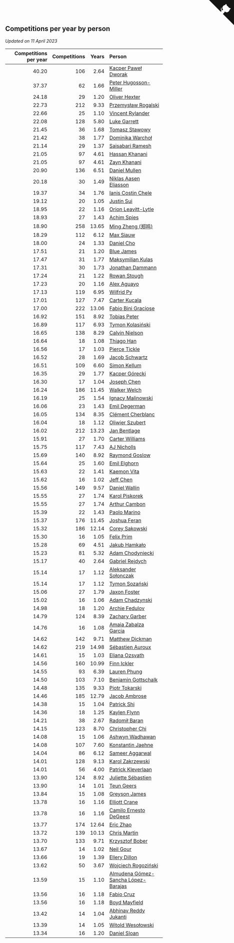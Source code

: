 ## Competitions per year by person

*Updated on 11 April 2023*

| Competitions per year | Competitions | Years | Person |
| ---: | ---: | ---: | :--- |
| 40.20 | 106 | 2.64 | [Kacper Paweł Dworak](https://www.worldcubeassociation.org/persons/2020DWOR01) |
| 37.37 | 62 | 1.66 | [Peter Hugosson-Miller](https://www.worldcubeassociation.org/persons/2021HUGO01) |
| 24.18 | 29 | 1.20 | [Oliver Hexter](https://www.worldcubeassociation.org/persons/2022HEXT01) |
| 22.73 | 212 | 9.33 | [Przemysław Rogalski](https://www.worldcubeassociation.org/persons/2013ROGA02) |
| 22.66 | 25 | 1.10 | [Vincent Rylander](https://www.worldcubeassociation.org/persons/2022RYLA01) |
| 22.08 | 128 | 5.80 | [Luke Garrett](https://www.worldcubeassociation.org/persons/2017GARR05) |
| 21.45 | 36 | 1.68 | [Tomasz Stawowy](https://www.worldcubeassociation.org/persons/2021STAW01) |
| 21.42 | 38 | 1.77 | [Dominika Warchoł](https://www.worldcubeassociation.org/persons/2021WARC01) |
| 21.14 | 29 | 1.37 | [Saisabari Ramesh](https://www.worldcubeassociation.org/persons/2021RAME01) |
| 21.05 | 97 | 4.61 | [Hassan Khanani](https://www.worldcubeassociation.org/persons/2018KHAN26) |
| 21.05 | 97 | 4.61 | [Zayn Khanani](https://www.worldcubeassociation.org/persons/2018KHAN28) |
| 20.90 | 136 | 6.51 | [Daniel Mullen](https://www.worldcubeassociation.org/persons/2016MULL04) |
| 20.18 | 30 | 1.49 | [Niklas Aasen Eliasson](https://www.worldcubeassociation.org/persons/2021ELIA01) |
| 19.37 | 34 | 1.76 | [Ianis Costin Chele](https://www.worldcubeassociation.org/persons/2021CHEL01) |
| 19.12 | 20 | 1.05 | [Justin Sui](https://www.worldcubeassociation.org/persons/2022SUIJ01) |
| 18.95 | 22 | 1.16 | [Orion Leavitt-Lytle](https://www.worldcubeassociation.org/persons/2022LEAV01) |
| 18.93 | 27 | 1.43 | [Achim Spies](https://www.worldcubeassociation.org/persons/2021SPIE01) |
| 18.90 | 258 | 13.65 | [Ming Zheng (郑鸣)](https://www.worldcubeassociation.org/persons/2009ZHEN11) |
| 18.29 | 112 | 6.12 | [Max Siauw](https://www.worldcubeassociation.org/persons/2017SIAU02) |
| 18.00 | 24 | 1.33 | [Daniel Cho](https://www.worldcubeassociation.org/persons/2021CHOD01) |
| 17.51 | 21 | 1.20 | [Blue James](https://www.worldcubeassociation.org/persons/2022JAME01) |
| 17.47 | 31 | 1.77 | [Maksymilian Kulas](https://www.worldcubeassociation.org/persons/2021KULA02) |
| 17.31 | 30 | 1.73 | [Jonathan Dammann](https://www.worldcubeassociation.org/persons/2021DAMM01) |
| 17.24 | 21 | 1.22 | [Rowan Stough](https://www.worldcubeassociation.org/persons/2022STOU01) |
| 17.23 | 20 | 1.16 | [Alex Aguayo](https://www.worldcubeassociation.org/persons/2022AGUA01) |
| 17.13 | 119 | 6.95 | [Wilfrid Py](https://www.worldcubeassociation.org/persons/2016PYWI01) |
| 17.01 | 127 | 7.47 | [Carter Kucala](https://www.worldcubeassociation.org/persons/2015KUCA01) |
| 17.00 | 222 | 13.06 | [Fabio Bini Graciose](https://www.worldcubeassociation.org/persons/2010GRAC02) |
| 16.92 | 151 | 8.92 | [Tobias Peter](https://www.worldcubeassociation.org/persons/2014PETE03) |
| 16.89 | 117 | 6.93 | [Tymon Kolasiński](https://www.worldcubeassociation.org/persons/2016KOLA02) |
| 16.65 | 138 | 8.29 | [Calvin Nielson](https://www.worldcubeassociation.org/persons/2014NIEL03) |
| 16.64 | 18 | 1.08 | [Thiago Han](https://www.worldcubeassociation.org/persons/2022HANT01) |
| 16.56 | 17 | 1.03 | [Pierce Tickle](https://www.worldcubeassociation.org/persons/2022TICK01) |
| 16.52 | 28 | 1.69 | [Jacob Schwartz](https://www.worldcubeassociation.org/persons/2021SCHW01) |
| 16.51 | 109 | 6.60 | [Simon Kellum](https://www.worldcubeassociation.org/persons/2016KELL12) |
| 16.35 | 29 | 1.77 | [Kacper Górecki](https://www.worldcubeassociation.org/persons/2021GORE01) |
| 16.30 | 17 | 1.04 | [Joseph Chen](https://www.worldcubeassociation.org/persons/2022CHEN16) |
| 16.24 | 186 | 11.45 | [Walker Welch](https://www.worldcubeassociation.org/persons/2011WELC01) |
| 16.19 | 25 | 1.54 | [Ignacy Malinowski](https://www.worldcubeassociation.org/persons/2021MALI02) |
| 16.06 | 23 | 1.43 | [Emil Degerman](https://www.worldcubeassociation.org/persons/2021DEGE01) |
| 16.05 | 134 | 8.35 | [Clément Cherblanc](https://www.worldcubeassociation.org/persons/2014CHER05) |
| 16.04 | 18 | 1.12 | [Oliwier Szubert](https://www.worldcubeassociation.org/persons/2022SZUB01) |
| 16.02 | 212 | 13.23 | [Jan Bentlage](https://www.worldcubeassociation.org/persons/2010BENT01) |
| 15.91 | 27 | 1.70 | [Carter Williams](https://www.worldcubeassociation.org/persons/2021WILL06) |
| 15.75 | 117 | 7.43 | [AJ Nicholls](https://www.worldcubeassociation.org/persons/2015NICH04) |
| 15.69 | 140 | 8.92 | [Raymond Goslow](https://www.worldcubeassociation.org/persons/2014GOSL01) |
| 15.64 | 25 | 1.60 | [Emil Elghorn](https://www.worldcubeassociation.org/persons/2021ELGH01) |
| 15.63 | 22 | 1.41 | [Kaemon Vita](https://www.worldcubeassociation.org/persons/2021VITA01) |
| 15.62 | 16 | 1.02 | [Jeff Chen](https://www.worldcubeassociation.org/persons/2022CHEN19) |
| 15.56 | 149 | 9.57 | [Daniel Wallin](https://www.worldcubeassociation.org/persons/2013WALL03) |
| 15.55 | 27 | 1.74 | [Karol Piskorek](https://www.worldcubeassociation.org/persons/2021PISK01) |
| 15.55 | 27 | 1.74 | [Arthur Cambon](https://www.worldcubeassociation.org/persons/2021CAMB01) |
| 15.39 | 22 | 1.43 | [Paolo Marino](https://www.worldcubeassociation.org/persons/2021MARI04) |
| 15.37 | 176 | 11.45 | [Joshua Feran](https://www.worldcubeassociation.org/persons/2011FERA01) |
| 15.32 | 186 | 12.14 | [Corey Sakowski](https://www.worldcubeassociation.org/persons/2011SAKO01) |
| 15.30 | 16 | 1.05 | [Felix Prim](https://www.worldcubeassociation.org/persons/2022PRIM01) |
| 15.28 | 69 | 4.51 | [Jakub Hamkało](https://www.worldcubeassociation.org/persons/2018HAMK01) |
| 15.23 | 81 | 5.32 | [Adam Chodyniecki](https://www.worldcubeassociation.org/persons/2017CHOD02) |
| 15.17 | 40 | 2.64 | [Gabriel Rejdych](https://www.worldcubeassociation.org/persons/2020REJD01) |
| 15.14 | 17 | 1.12 | [Aleksander Sołonczak](https://www.worldcubeassociation.org/persons/2022SOLO01) |
| 15.14 | 17 | 1.12 | [Tymon Sozański](https://www.worldcubeassociation.org/persons/2022SOZA01) |
| 15.06 | 27 | 1.79 | [Jaxon Foster](https://www.worldcubeassociation.org/persons/2021FOST01) |
| 15.02 | 16 | 1.06 | [Adam Chadzynski](https://www.worldcubeassociation.org/persons/2022CHAD02) |
| 14.98 | 18 | 1.20 | [Archie Fedulov](https://www.worldcubeassociation.org/persons/2022FEDU01) |
| 14.79 | 124 | 8.39 | [Zachary Garber](https://www.worldcubeassociation.org/persons/2014GARB01) |
| 14.76 | 16 | 1.08 | [Amaia Zabalza Garcia](https://www.worldcubeassociation.org/persons/2022GARC03) |
| 14.62 | 142 | 9.71 | [Matthew Dickman](https://www.worldcubeassociation.org/persons/2013DICK01) |
| 14.62 | 219 | 14.98 | [Sébastien Auroux](https://www.worldcubeassociation.org/persons/2008AURO01) |
| 14.61 | 15 | 1.03 | [Eliana Ozsvath](https://www.worldcubeassociation.org/persons/2022OZSV01) |
| 14.56 | 160 | 10.99 | [Finn Ickler](https://www.worldcubeassociation.org/persons/2012ICKL01) |
| 14.55 | 93 | 6.39 | [Lauren Phung](https://www.worldcubeassociation.org/persons/2016PHUN02) |
| 14.50 | 103 | 7.10 | [Benjamin Gottschalk](https://www.worldcubeassociation.org/persons/2016GOTT01) |
| 14.48 | 135 | 9.33 | [Piotr Tokarski](https://www.worldcubeassociation.org/persons/2013TOKA01) |
| 14.46 | 185 | 12.79 | [Jacob Ambrose](https://www.worldcubeassociation.org/persons/2010AMBR01) |
| 14.38 | 15 | 1.04 | [Patrick Shi](https://www.worldcubeassociation.org/persons/2022SHIP01) |
| 14.36 | 18 | 1.25 | [Kaylen Flynn](https://www.worldcubeassociation.org/persons/2022FLYN01) |
| 14.21 | 38 | 2.67 | [Radomił Baran](https://www.worldcubeassociation.org/persons/2020BARA02) |
| 14.15 | 123 | 8.70 | [Christopher Chi](https://www.worldcubeassociation.org/persons/2014CHIC01) |
| 14.08 | 15 | 1.06 | [Ashwyn Wadhawan](https://www.worldcubeassociation.org/persons/2022WADH02) |
| 14.08 | 107 | 7.60 | [Konstantin Jaehne](https://www.worldcubeassociation.org/persons/2015JAEH01) |
| 14.04 | 86 | 6.12 | [Sameer Aggarwal](https://www.worldcubeassociation.org/persons/2017AGGA01) |
| 14.01 | 128 | 9.13 | [Karol Zakrzewski](https://www.worldcubeassociation.org/persons/2014ZAKR01) |
| 14.01 | 56 | 4.00 | [Patrick Kleverlaan](https://www.worldcubeassociation.org/persons/2019KLEV01) |
| 13.90 | 124 | 8.92 | [Juliette Sébastien](https://www.worldcubeassociation.org/persons/2014SEBA01) |
| 13.90 | 14 | 1.01 | [Teun Geers](https://www.worldcubeassociation.org/persons/2022GEER01) |
| 13.84 | 15 | 1.08 | [Greyson James](https://www.worldcubeassociation.org/persons/2022JAME02) |
| 13.78 | 16 | 1.16 | [Elliott Crane](https://www.worldcubeassociation.org/persons/2022CRAN01) |
| 13.78 | 16 | 1.16 | [Camilo Ernesto DeGeest](https://www.worldcubeassociation.org/persons/2022DEGE01) |
| 13.77 | 174 | 12.64 | [Eric Zhao](https://www.worldcubeassociation.org/persons/2010ZHAO19) |
| 13.72 | 139 | 10.13 | [Chris Martin](https://www.worldcubeassociation.org/persons/2013MART03) |
| 13.70 | 133 | 9.71 | [Krzysztof Bober](https://www.worldcubeassociation.org/persons/2013BOBE01) |
| 13.67 | 14 | 1.02 | [Neil Gour](https://www.worldcubeassociation.org/persons/2022GOUR01) |
| 13.66 | 19 | 1.39 | [Ellery Dillon](https://www.worldcubeassociation.org/persons/2021DILL03) |
| 13.62 | 50 | 3.67 | [Wojciech Rogoziński](https://www.worldcubeassociation.org/persons/2019ROGO04) |
| 13.59 | 15 | 1.10 | [Almudena Gómez-Sancha López-Barajas](https://www.worldcubeassociation.org/persons/2022GOME03) |
| 13.56 | 16 | 1.18 | [Fabio Cruz](https://www.worldcubeassociation.org/persons/2022CRUZ01) |
| 13.56 | 16 | 1.18 | [Boyd Mayfield](https://www.worldcubeassociation.org/persons/2022MAYF01) |
| 13.42 | 14 | 1.04 | [Abhinav Reddy Jukanti](https://www.worldcubeassociation.org/persons/2022JUKA01) |
| 13.39 | 14 | 1.05 | [Witold Wesołowski](https://www.worldcubeassociation.org/persons/2022WESO01) |
| 13.34 | 16 | 1.20 | [Daniel Sloan](https://www.worldcubeassociation.org/persons/2022SLOA01) |


<a href="https://github.com/JustinTimeCuber/wca_statistics" class="github-corner" aria-label="View source on Github"><svg width="80" height="80" viewBox="0 0 250 250" style="fill:#151513; color:#fff; position: absolute; top: 0; border: 0; right: 0;" aria-hidden="true"><path d="M0,0 L115,115 L130,115 L142,142 L250,250 L250,0 Z"></path><path d="M128.3,109.0 C113.8,99.7 119.0,89.6 119.0,89.6 C122.0,82.7 120.5,78.6 120.5,78.6 C119.2,72.0 123.4,76.3 123.4,76.3 C127.3,80.9 125.5,87.3 125.5,87.3 C122.9,97.6 130.6,101.9 134.4,103.2" fill="currentColor" style="transform-origin: 130px 106px;" class="octo-arm"></path><path d="M115.0,115.0 C114.9,115.1 118.7,116.5 119.8,115.4 L133.7,101.6 C136.9,99.2 139.9,98.4 142.2,98.6 C133.8,88.0 127.5,74.4 143.8,58.0 C148.5,53.4 154.0,51.2 159.7,51.0 C160.3,49.4 163.2,43.6 171.4,40.1 C171.4,40.1 176.1,42.5 178.8,56.2 C183.1,58.6 187.2,61.8 190.9,65.4 C194.5,69.0 197.7,73.2 200.1,77.6 C213.8,80.2 216.3,84.9 216.3,84.9 C212.7,93.1 206.9,96.0 205.4,96.6 C205.1,102.4 203.0,107.8 198.3,112.5 C181.9,128.9 168.3,122.5 157.7,114.1 C157.9,116.9 156.7,120.9 152.7,124.9 L141.0,136.5 C139.8,137.7 141.6,141.9 141.8,141.8 Z" fill="currentColor" class="octo-body"></path></svg></a><style>.github-corner:hover .octo-arm{animation:octocat-wave 560ms ease-in-out}@keyframes octocat-wave{0%,100%{transform:rotate(0)}20%,60%{transform:rotate(-25deg)}40%,80%{transform:rotate(10deg)}}@media (max-width:500px){.github-corner:hover .octo-arm{animation:none}.github-corner .octo-arm{animation:octocat-wave 560ms ease-in-out}}</style>
